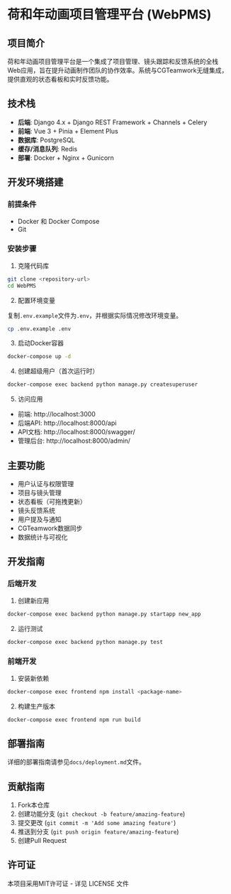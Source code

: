 # 荷和年动画项目管理平台 (WebPMS)

## 项目简介

荷和年动画项目管理平台是一个集成了项目管理、镜头跟踪和反馈系统的全栈Web应用，旨在提升动画制作团队的协作效率。系统与CGTeamwork无缝集成，提供直观的状态看板和实时反馈功能。

## 技术栈

- **后端**: Django 4.x + Django REST Framework + Channels + Celery
- **前端**: Vue 3 + Pinia + Element Plus
- **数据库**: PostgreSQL
- **缓存/消息队列**: Redis
- **部署**: Docker + Nginx + Gunicorn

## 开发环境搭建

### 前提条件

- Docker 和 Docker Compose
- Git

### 安装步骤

1. 克隆代码库

```bash
git clone <repository-url>
cd WebPMS
```

2. 配置环境变量

复制`.env.example`文件为`.env`，并根据实际情况修改环境变量。

```bash
cp .env.example .env
```

3. 启动Docker容器

```bash
docker-compose up -d
```

4. 创建超级用户（首次运行时）

```bash
docker-compose exec backend python manage.py createsuperuser
```

5. 访问应用

- 前端: http://localhost:3000
- 后端API: http://localhost:8000/api
- API文档: http://localhost:8000/swagger/
- 管理后台: http://localhost:8000/admin/

## 主要功能

- 用户认证与权限管理
- 项目与镜头管理
- 状态看板（可拖拽更新）
- 镜头反馈系统
- 用户提及与通知
- CGTeamwork数据同步
- 数据统计与可视化

## 开发指南

### 后端开发

1. 创建新应用

```bash
docker-compose exec backend python manage.py startapp new_app
```

2. 运行测试

```bash
docker-compose exec backend python manage.py test
```

### 前端开发

1. 安装新依赖

```bash
docker-compose exec frontend npm install <package-name>
```

2. 构建生产版本

```bash
docker-compose exec frontend npm run build
```

## 部署指南

详细的部署指南请参见`docs/deployment.md`文件。

## 贡献指南

1. Fork本仓库
2. 创建功能分支 (`git checkout -b feature/amazing-feature`)
3. 提交更改 (`git commit -m 'Add some amazing feature'`)
4. 推送到分支 (`git push origin feature/amazing-feature`)
5. 创建Pull Request

## 许可证

本项目采用MIT许可证 - 详见 LICENSE 文件 